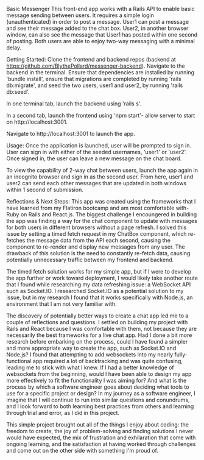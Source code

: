 Basic Messenger
This front-end app works with a Rails API to enable basic message sending between users. It requires a simple login (unauthenticated) in order to post a message. User1 can post a message and see their message added to the chat box. User2, in another browser window, can also see the message that User1 has posted within one second of posting. Both users are able to enjoy two-way messaging with a minimal delay.

Getting Started:
Clone the frontend and backend repos (backend at https://github.com/BlythePollard/messenger-backend). Navigate to the backend in the terminal. Ensure that dependencies are installed by running 'bundle install', ensure that migrations are completed by running 'rails db:migrate', and seed the two users, user1 and user2, by running 'rails db:seed'.

In one terminal tab, launch the backend using 'rails s'.

In a second tab, launch the frontend using 'npm start'- allow server to start on http://localhost:3001.

Navigate to http://localhost:3001 to launch the app.


Usage:
Once the application is launched, user will be prompted to sign in. User can sign in with either of the seeded usernames, 'user1' or 'user2'. Once signed in, the user can leave a new message on the chat board.

To view the capability of 2-way chat between users, launch the app again in an incognito browser and sign in as the second user. From here, user1 and user2 can send each other messages that are updated in both windows within 1 second of submission.


Reflections & Next Steps:
This app was created using the frameworks that I have learned from my Flatiron bootcamp and am most comfortable with- Ruby on Rails and React.js. The biggest challenge I encoungered in building the app was finding a way for the chat component to update with messages for both users in different browsers without a page refresh. I solved this issue by setting a timed fetch request in my ChatBox component, which re-fetches the message data from the API each second, causing the component to re-render and display new messages from any user. The drawback of this solution is the need to constantly re-fetch data, causing potentially unnecessary traffic between my frontend and backend.

The timed fetch solution works for my simple app, but if I were to develop the app further or work toward deployment, I would likely take another route that I found while researching my data refreshing issue: a WebSocket API such as Socket.IO. I researched Socket.IO as a potential solution to my issue, but in my research I found that it works specifically with Node.js, an environment that I am not very familiar with. 

The discovery of potentially better ways to create a chat app led me to a couple of reflections and questions. I settled on building my project with Rails and React because I was comfortable with them, not because they are necessarily the best frameworks for a live chat app. Had I done a bit more research before embarking on the process, could I have found a simpler and more appropriate way to create the app, such as Socket.IO and Node.js? I found that attempting to add websockets into my nearly fully-functional app required a lot of backtracking and was quite confusing, leading me to stick with what I knew. If I had a better knowledge of websockets from the beginning, would I have been able to design my app more effectively to fit the functionality I was aiming for? And what is the process by which a software engineer goes about deciding what tools to use for a specific project or design? In my journey as a software engineer, I imagine that I will continue to run into similar questions and conundrums, and I look forward to both learning best practices from others and learning through trial and error, as I did in this project.

This simple project brought out all of the things I enjoy about coding: the freedom to create, the joy of problem-solving and finding solutions I never would have expected, the mix of frustration and exhilaration that come with ongoing learning, and the satisfaction at having worked through challenges and come out on the other side with something I'm proud of. 